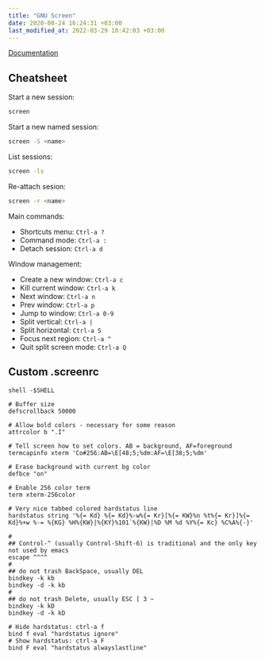```yaml
---
title: "GNU Screen"
date: 2020-08-24 16:24:31 +03:00
last_modified_at: 2022-03-29 10:42:03 +03:00
---
```


[Documentation](https://www.gnu.org/software/screen/manual/screen.html)

## Cheatsheet

Start a new session:

```bash
screen
```

Start a new named session:

```bash
screen -S <name>
```

List sessions:

```bash
screen -ls
```

Re-attach sesion:

```bash
screen -r <name>
```

Main commands:

- Shortcuts menu: `Ctrl-a ?`
- Command mode: `Ctrl-a :`
- Detach session: `Ctrl-a d`

Window management:

- Create a new window: `Ctrl-a c`
- Kill current window: `Ctrl-a k`
- Next window: `Ctrl-a n`
- Prev window: `Ctrl-a p`
- Jump to window: `Ctrl-a 0-9`
- Split vertical: `Ctrl-a |`
- Split horizontal: `Ctrl-a S`
- Focus next region: `Ctrl-a ^`
- Quit split screen mode: `Ctrl-a Q`

## Custom .screenrc

```
shell -$SHELL

# Buffer size
defscrollback 50000

# Allow bold colors - necessary for some reason
attrcolor b ".I"

# Tell screen how to set colors. AB = background, AF=foreground
termcapinfo xterm 'Co#256:AB=\E[48;5;%dm:AF=\E[38;5;%dm'

# Erase background with current bg color
defbce "on"

# Enable 256 color term
term xterm-256color

# Very nice tabbed colored hardstatus line
hardstatus string '%{= Kd} %{= Kd}%-w%{= Kr}[%{= KW}%n %t%{= Kr}]%{= Kd}%+w %-= %{KG} %H%{KW}|%{KY}%101`%{KW}|%D %M %d %Y%{= Kc} %C%A%{-}'

#
## Control-^ (usually Control-Shift-6) is traditional and the only key not used by emacs
escape ^^^^
#
## do not trash BackSpace, usually DEL
bindkey -k kb
bindkey -d -k kb
#
## do not trash Delete, usually ESC [ 3 ~
bindkey -k kD
bindkey -d -k kD
  
# Hide hardstatus: ctrl-a f 
bind f eval "hardstatus ignore"
# Show hardstatus: ctrl-a F
bind F eval "hardstatus alwayslastline"
```
